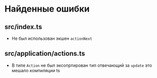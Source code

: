 # Найденные ошибки

## src/index.ts
  - Не был использован экшен `actionNext`

## src/application/actions.ts
  - В типе `Action` не был эксопртирован тип отвечающий за `update` это мешало компиляции ts
